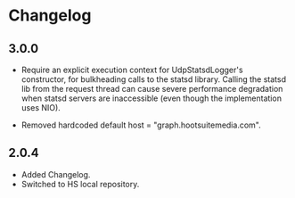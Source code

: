 # Changelog

## 3.0.0

* Require an explicit execution context for UdpStatsdLogger's constructor, 
  for bulkheading calls to the statsd library. Calling the statsd lib from 
  the request thread can cause severe performance degradation when statsd 
  servers are inaccessible (even though the implementation uses NIO).

* Removed hardcoded default host = "graph.hootsuitemedia.com".

## 2.0.4

* Added Changelog.
* Switched to HS local repository.
